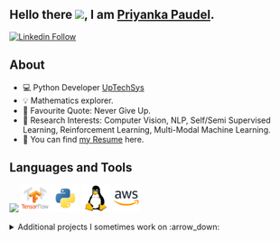 ## Hello there <img src="https://raw.githubusercontent.com/MartinHeinz/MartinHeinz/master/wave.gif" width="30px">, I am [Priyanka Paudel](https://github.com/priyanka36).

[![Linkedin Follow](https://img.shields.io/badge/-Connect-blue?style=flat-square&logo=Linkedin&logoColor=white&link=https://www.linkedin.com/in/madan-baduwal-a688bb186)](https://www.linkedin.com/in/priyanka-paudel-10361116b/)
<br />

## About
- 💻 Python Developer [UpTechSys](https://uptechsys.com/)
- 💡 Mathematics explorer. 
- 🌱 Favourite Quote: Never Give Up.
- 🔭 Research Interests: Computer Vision, NLP, Self/Semi Supervised Learning, Reinforcement Learning, Multi-Modal Machine Learning.
- 📃 You can find [my Resume](https://) here.


## Languages and Tools  
<code><img height="50" src="https://pytorch.org/assets/images/pytorch-logo.png"></code>
<code><img height="50" src="https://raw.githubusercontent.com/github/explore/80688e429a7d4ef2fca1e82350fe8e3517d3494d/topics/tensorflow/tensorflow.png"></code>
<code><img height="50" src="https://raw.githubusercontent.com/github/explore/80688e429a7d4ef2fca1e82350fe8e3517d3494d/topics/python/python.png"></code>
<code><img height="50" src="https://raw.githubusercontent.com/github/explore/80688e429a7d4ef2fca1e82350fe8e3517d3494d/topics/linux/linux.png"></code>
<code><img height="50" src="https://raw.githubusercontent.com/github/explore/fbceb94436312b6dacde68d122a5b9c7d11f9524/topics/aws/aws.png"></code>
<br />

<details>
<summary>
  Additional projects I sometimes work on :arrow_down:
</summary>

<br />

<!--- [![ReadMe Card](https://github-readme-stats.vercel.app/api/pin/?username=sushil-thapa&repo=ud-deep-reinforcement-learning)]()
[![ReadMe Card](https://github-readme-stats.vercel.app/api/pin/?username=sushil-thapa&repo=udacity-computervision-nanodegree)]()-->

<br />


[comment]:![picture](https://raw.githubusercontent.com/saadeghi/saadeghi/master/dino.gif)
</details>
